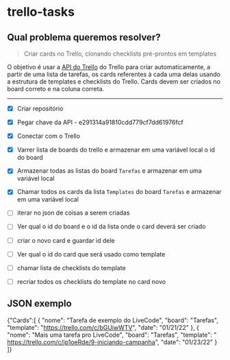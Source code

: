 # trello-tasks

## Qual problema queremos resolver?


 > Criar cards no Trello, clonando checklists pré-prontos em templates

O objetivo é usar a [API do Trello](https://developer.atlassian.com/cloud/trello/guides/rest-api/api-introduction/) do Trello para criar automaticamente, a partir de uma lista de tarefas, os cards referentes à cada uma delas usando a estrutura de templates e checklists do Trello. Cards devem ser criados no board correto e na coluna correta.

-----

- [x] Criar repositório
- [x] Pegar chave da API - e291314a91810cdd779cf7dd61976fcf
- [x] Conectar com o Trello
- [x] Varrer lista de boards do trello e armazenar em uma variável local o id do board
- [x] Armazenar todas as listas do board `Tarefas` e armazenar em uma variável local
- [x] Chamar todos os cards da lista `Templates` do board `Tarefas` e armazenar em uma variável local
- [ ] iterar no json de coisas a serem criadas
- [ ] Ver qual o id do board e o id da lista onde o card deverá ser criado
- [ ] criar o novo card e guardar id dele
- [ ] Ver qual o id do card que será usado como template
- [ ] chamar lista de checklists do template
- [ ] recriar todos os checklists do template no card novo


## JSON exemplo

{"Cards":[
  {
  "nome": "Tarefa de exemplo do LiveCode",
  "board": "Tarefas",
  "template": "https://trello.com/c/bGUiwWTV",
  "date": "01/21/22"
  },
  { 
  "nome": "Mais uma tarefa pro LiveCode",
  "board": "Tarefas",
  "template": " https://trello.com/c/ip1oeRde/9-iniciando-campanha",
  "date": "01/23/22"
  }
  ]}
 
